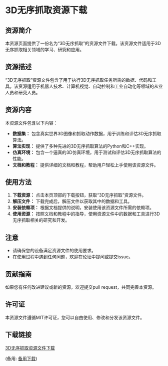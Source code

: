  # 3D无序抓取资源下载

 ## 资源简介

 本资源页面提供了一份名为“3D无序抓取”的资源文件下载。该资源文件适用于3D无序抓取相关领域的学习、研究和应用。

 ## 资源描述

 “3D无序抓取”资源文件包含了用于执行3D无序抓取任务所需的数据、代码和工具。该资源适用于机器人技术、计算机视觉、自动控制和工业自动化等领域的从业人员和研究人员。

 ## 资源内容

 本资源文件包含以下内容：

 - **数据集：** 包含真实世界3D图像和抓取动作数据，用于训练和评估3D无序抓取算法。
 - **算法实现：** 提供了多种先进的3D无序抓取算法的Python和C++实现。
 - **仿真环境：** 包含一个逼真的3D仿真环境，用于测试和评估3D无序抓取算法的性能。
 - **文档和教程：** 提供详细的文档和教程，帮助用户轻松上手使用该资源文件。

 ## 使用方法

 1. **下载资源：** 点击本页顶部的下载按钮，获取“3D无序抓取”资源文件。
 2. **解压文件：** 下载完成后，解压文件以获取其中的数据和工具。
 3. **安装依赖项：** 根据文档提供的说明，安装使用该资源文件所需的依赖项。
 4. **使用资源：** 按照文档和教程中的指导，使用资源文件中的数据和工具进行3D无序抓取相关的研究和开发。

 ## 注意

 - 请确保您的设备满足资源文件的使用要求。
 - 在使用过程中遇到任何问题，欢迎在论坛中提问或提交issue。

 ## 贡献指南

 如果您有任何改进建议或新的资源，欢迎提交pull request，共同完善本资源。

 ## 许可证

 本资源文件遵循MIT许可证，您可以自由使用、修改和分发该资源文件。

 ## 下载链接
 [3D无序抓取资源文件下载](https://pan.quark.cn/s/29b17d44fd6c) 

 (备用: [备用下载](https://pan.baidu.com/s/1Dl1M2ae9L2ikoOMTZrGieA?pwd=1234))
